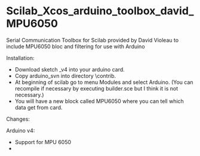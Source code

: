 Scilab_Xcos_arduino_toolbox_david_MPU6050
=========================================

Serial Communication Toolbox for Scilab provided by David Violeau to include MPU6050 bloc and filtering for use with Arduino

Installation:
+ Download sketch _v4 into your arduino card. 
+ Copy arduino_svn into directory \contrib. 
+ At beginning of scilab go to menu Modules and select Arduino. (You can recompile if necessary by executing builder.sce but I think it is not necessary.)
+ You will have a new block called MPU6050 where you can tell which data get from card.

Changes:

Arduino v4:

+ Support for MPU 6050
+ 
